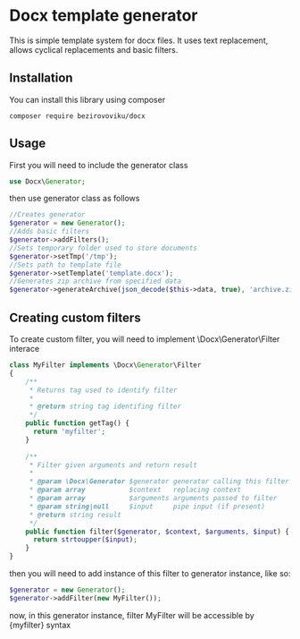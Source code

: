 # Docx template generator
This is simple template system for docx files. It uses text replacement, allows cyclical replacements and basic filters.

## Installation
You can install this library using composer

```
composer require bezirovoviku/docx
```

## Usage

First you will need to include the generator class

```php
use Docx\Generator;
```

then use generator class as follows

```php
//Creates generator
$generator = new Generator();
//Adds basic filters
$generator->addFilters();
//Sets temporary folder used to store documents
$generator->setTmp('/tmp');
//Sets path to template file
$generator->setTemplate('template.docx');
//Generates zip archive from specified data
$generator->generateArchive(json_decode($this->data, true), 'archive.zip');
```

## Creating custom filters

To create custom filter, you will need to implement \Docx\Generator\Filter interace

```php
class MyFilter implements \Docx\Generator\Filter
{
	/**
	 * Returns tag used to identify filter
	 *
	 * @return string tag identifing filter
	 */
	public function getTag() {
	  return 'myfilter';
	}
	
	/**
	 * Filter given arguments and return result
	 *
	 * @param \Docx\Generator $generator generator calling this filter
	 * @param array           $context   replacing context
	 * @param array           $arguments arguments passed to filter
	 * @param string|null     $input     pipe input (if present)
	 * @return string result
	 */
	public function filter($generator, $context, $arguments, $input) {
	  return strtoupper($input);
	}
}
```

then you will need to add instance of this filter to generator instance, like so:

```php
$generator = new Generator();
$generator->addFilter(new MyFilter());
```

now, in this generator instance, filter MyFilter will be accessible by {myfilter} syntax
